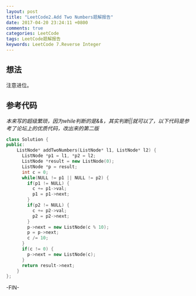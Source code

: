 ```yaml
---
layout: post
title: "LeetCode2.Add Two Numbers题解报告"
date: 2017-04-20 23:24:11 +0800
comments: true
categories: LeetCode
tags: LeetCode题解报告
keywords: LeetCode 7.Reverse Integer
---
```

## 想法
注意进位。

<!--more-->

## 参考代码
*本来写的超级繁琐，因为while判断的是&&，其实判断||就可以了，以下代码是参考了论坛上的优质代码，改出来的第二版*
```c++
class Solution {
public:
    ListNode* addTwoNumbers(ListNode* l1, ListNode* l2) {
      ListNode *p1 = l1, *p2 = l2;
      ListNode *result = new ListNode(0);
      ListNode *p = result;
      int c = 0;
      while(NULL != p1 || NULL != p2) {
        if(p1 != NULL) {
          c += p1->val;
          p1 = p1->next;
        }
        if(p2 != NULL) {
          c += p2->val;
          p2 = p2->next;
        }
        p->next = new ListNode(c % 10);
        p = p->next;
        c /= 10;
      }
      if(c != 0) {
        p->next = new ListNode(c);
      }
      return result->next;
    }
};
```

-FIN-
